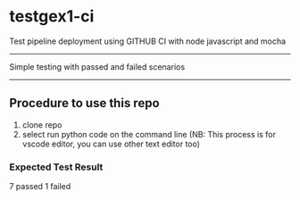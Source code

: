 # testgex1-ci
Test pipeline deployment using GITHUB CI with node javascript and mocha

********************
Simple testing with passed and failed scenarios 

********************
## Procedure to use this repo

1. clone repo
2. select run python code on the command line 
(NB: This process is for vscode editor, you can use other text editor too)

### Expected Test Result
7 passed
1 failed
